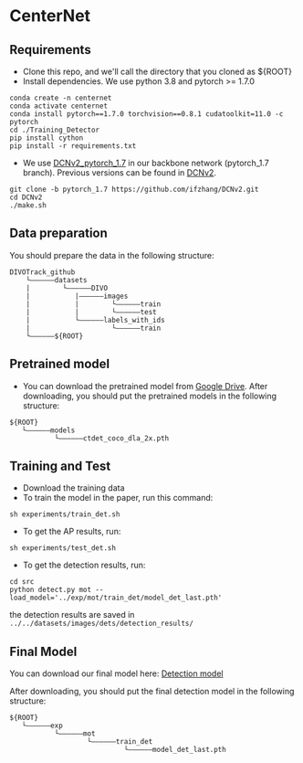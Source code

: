 # CenterNet
## Requirements

* Clone this repo, and we'll call the directory that you cloned as ${ROOT}
* Install dependencies. We use python 3.8 and pytorch >= 1.7.0
```
conda create -n centernet
conda activate centernet
conda install pytorch==1.7.0 torchvision==0.8.1 cudatoolkit=11.0 -c pytorch
cd ./Training_Detector
pip install cython
pip install -r requirements.txt
```
* We use [DCNv2_pytorch_1.7](https://github.com/ifzhang/DCNv2/tree/pytorch_1.7) in our backbone network (pytorch_1.7 branch). Previous versions can be found in [DCNv2](https://github.com/CharlesShang/DCNv2).
```
git clone -b pytorch_1.7 https://github.com/ifzhang/DCNv2.git
cd DCNv2
./make.sh
```

## Data preparation
You should prepare the data in the following structure:
```
DIVOTrack_github
    └——————datasets
    |        └——————DIVO
    |           |——————images
    |           |        └——————train
    |           |        └——————test
    |           └——————labels_with_ids
    |                    └——————train
    └——————${ROOT}
```

## Pretrained model
* You can download the pretrained model from [Google Drive](https://drive.google.com/file/d/1RQvWC-kmp1alZFyqydCKpntShMYuQU8A/view?usp=sharing).
After downloading, you should put the pretrained models in the following structure:
```
${ROOT}
   └——————models
           └——————ctdet_coco_dla_2x.pth
```

## Training and Test

* Download the training data
* To train the model in the paper, run this command:

```train
sh experiments/train_det.sh
```

* To get the AP results, run:

```AP
sh experiments/test_det.sh
```

* To get the detection results, run:
```
cd src
python detect.py mot --load_model='../exp/mot/train_det/model_det_last.pth'
```
the detection results are saved in `../../datasets/images/dets/detection_results/`
## Final Model

You can download our final model here: [Detection model](https://drive.google.com/file/d/1vwUQyVPGAUKHKUp8OjW3LOht_SbtAQPI/view?usp=sharing)

After downloading, you should put the final detection model in the following structure:
```
${ROOT}
   └——————exp
           └——————mot
                   └——————train_det
                            └——————model_det_last.pth

```


